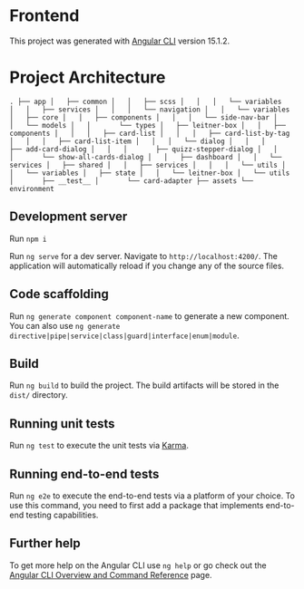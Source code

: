 # Frontend

This project was generated with [Angular CLI](https://github.com/angular/angular-cli) version 15.1.2.

# Project Architecture

`.
├── app
│   ├── common
│   │   ├── scss
│   │   │   └── variables
│   │   ├── services
│   │   │   └── navigation
│   │   └── variables
│   ├── core
│   │   ├── components
│   │   │   └── side-nav-bar
│   │   └── models
│   │       └── types
│   ├── leitner-box
│   │   ├── components
│   │   │   ├── card-list
│   │   │   ├── card-list-by-tag
│   │   │   ├── card-list-item
│   │   │   └── dialog
│   │   │       ├── add-card-dialog
│   │   │       ├── quizz-stepper-dialog
│   │   │       └── show-all-cards-dialog
│   │   ├── dashboard
│   │   └── services
│   ├── shared
│   │   ├── services
│   │   │   └── utils
│   │   └── variables
│   ├── state
│   │   └── leitner-box
│   └── utils
│       ├── __test__
│       └── card-adapter
├── assets
└── environment`

## Development server

Run `npm i`

Run `ng serve` for a dev server. Navigate to `http://localhost:4200/`. The application will automatically reload if you change any of the source files.

## Code scaffolding

Run `ng generate component component-name` to generate a new component. You can also use `ng generate directive|pipe|service|class|guard|interface|enum|module`.

## Build

Run `ng build` to build the project. The build artifacts will be stored in the `dist/` directory.

## Running unit tests

Run `ng test` to execute the unit tests via [Karma](https://karma-runner.github.io).

## Running end-to-end tests

Run `ng e2e` to execute the end-to-end tests via a platform of your choice. To use this command, you need to first add a package that implements end-to-end testing capabilities.

## Further help

To get more help on the Angular CLI use `ng help` or go check out the [Angular CLI Overview and Command Reference](https://angular.io/cli) page.
